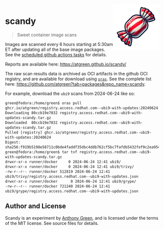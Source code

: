 <img src="images/scandy-180x180.png" align="right" width="150" height="150" />

# scandy
> Sweet container image scans

Images are scanned every 6 hours starting at 5:30am ET after updating all of the
base image packages.  See the [scheduled github actions
tasks](https://github.com/atgreen/scandy/blob/main/.github/workflows/scan.yaml)
for details.

Reports are available here: https://atgreen.github.io/scandy/

The raw scan results data is archived as OCI artifacts in the github
OCI registry, and are available for download using
[`oras`](https://oras.land).  See the complete list here:
https://github.com/atgreen?tab=packages&repo_name=scandy.

For example, download the `ubi9` scans from 2024-06-24 like so:
```
green@fedora:/home/green$ oras pull ghcr.io/atgreen/registry.access.redhat.com--ubi9-with-updates:20240624
Downloading 80ccb19e7032 registry.access.redhat.com--ubi9-with-updates-scandy.tar.gz
Downloaded  80ccb19e7032 registry.access.redhat.com--ubi9-with-updates-scandy.tar.gz
Pulled [registry] ghcr.io/atgreen/registry.access.redhat.com--ubi9-with-updates:20240624
Digest: sha256:f919b5198e58711c0bde4faddf35dbc4ddb762cf5bc7fafdb5432fef9c2ea954
green@fedora:/home/green$ tar tvf registry.access.redhat.com--ubi9-with-updates-scandy.tar.gz
drwxr-xr-x runner/docker     0 2024-06-24 12:41 ubi9/
drwxr-xr-x runner/docker     0 2024-06-24 12:41 ubi9/trivy/
-rw-r--r-- runner/docker 512819 2024-06-24 12:41 ubi9/trivy/registry.access.redhat.com--ubi9-with-updates.json
drwxr-xr-x runner/docker      0 2024-06-24 12:41 ubi9/grype/
-rw-r--r-- runner/docker 721240 2024-06-24 12:41 ubi9/grype/registry.access.redhat.com--ubi9-with-updates.json
```

## Author and License

Scandy is an experiment by [Anthony
Green](https://github.com/atgreen), and is licensed under the terms of
the MIT license.  See source files for details.

